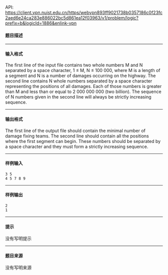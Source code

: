 API: https://client.vpn.nuist.edu.cn/https/webvpn893ff9021738b0357186c0f23fc2aed6e24ca283e886022bc5d861ea12f03963/v1/problem/logic?prefix=b&logicId=1886&enlink-vpn

#### 题目描述

---

#### 输入格式

The first line of the input file contains two whole numbers M and N separated by a space character, 1 ≤ M, N ≤ 100 000, where M is a length of a segment and N is a number of damages occurring on the highway. The second line contains N whole numbers separated by a space character representing the positions of all damages. Each of those numbers is greater than M and less than or equal to 2 000 000 000 (two billion). The sequence of N numbers given in the second line will always be strictly increasing sequence.

---

#### 输出格式

The first line of the output file should contain the minimal number of damage fixing teams. The second line should contain all the positions where the first segment can begin. These numbers should be separated by a space character and they must form a strictly increasing sequence.

---

#### 样例输入
```
3 5 
4 5 7 8 9 
```

---

#### 样例输出
```
2
1
```

---

#### 提示

没有写明提示

---

#### 题目来源

没有写明来源